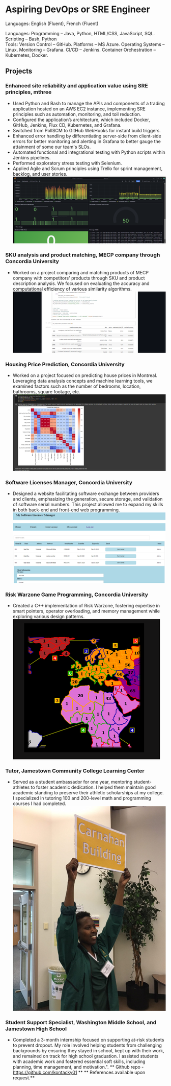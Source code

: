 # Aspiring DevOps or SRE Engineer

Languages: English (Fluent), French (Fluent)

Languages: Programming – Java, Python, HTML/CSS, JavaScript, SQL. Scripting – Bash, Python <br>
Tools: Version Control – GitHub. Platforms – MS Azure. Operating Systems – Linux. Monitoring – Grafana. CI/CD – Jenkins. Container Orchestration – Kubernetes, Docker.

## Projects
### Enhanced site reliability and application value using SRE principles, mthree
- Used Python and Bash to manage the APIs and components of a trading application hosted on an AWS EC2 instance, implementing SRE principles such as automation, monitoring, and toil reduction.
- Configured the application’s architecture, which included Docker, GitHub, Jenkins, Flux CD, Kubernetes, and Grafana.
- Switched from PollSCM to GitHub WebHooks for instant build triggers.
- Enhanced error handling by differentiating server-side from client-side errors for better monitoring and alerting in Grafana to better gauge the attainment of some our team's SLOs.
- Automated functional and integrational testing with Python scripts within Jenkins pipelines.
- Performed exploratory stress testing with Selenium.
- Applied Agile and Scrum principles using Trello for sprint management, backlog, and user stories.
![](/assets/proj5.png)

### SKU analysis and product matching, MECP company through Concordia University
- Worked on a project comparing and matching products of MECP company with competitors' products through SKU and product description analysis. We focused on evaluating the accuracy and computational efficiency of various similarity algorithms.
![](/assets/proj1.png)

### Housing Price Prediction, Concordia University
- Worked on a project focused on predicting house prices in Montreal. Leveraging data analysis concepts and machine learning tools, we examined factors such as the number of bedrooms, location, bathrooms, square footage, etc.
![](/assets/proj2.png)

### Software Licenses Manager, Concordia University
- Designed a website facilitating software exchange between providers and clients, emphasizing the generation, secure storage, and validation of software serial numbers. This project allowed me to expand my skills in both back-end and front-end web programming.
![](/assets/proj3.png)

### Risk Warzone Game Programming, Concordia University
- Created a C++ implementation of Risk Warzone, fostering expertise in smart pointers, operator overloading, and memory management while exploring various design patterns.
![](/assets/proj4.png)

### Tutor, Jamestown Community College Learning Center
- Served as a student ambassador for one year, mentoring student-athletes to foster academic dedication. I helped them maintain good academic standing to preserve their athletic scholarships at my college. I specialized in tutoring 100 and 200-level math and programming courses I had completed.
![](/assets/proj6.jpg)

### Student Support Specialist, Washington Middle School, and Jamestown High School
- Completed a 3-month internship focused on supporting at-risk students to prevent dropout. My role involved helping students from challenging backgrounds by ensuring they stayed in school, kept up with their work, and remained on track for high school graduation. I assisted students with academic work and fostered essential soft skills, including planning, time management, and motivation.".
** Github repo - https://github.com/kontacky01 **
** References available upon request.**
